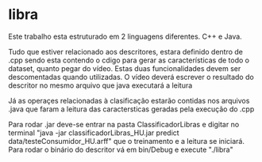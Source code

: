 # libra
Este trabalho esta estruturado em 2 linguagens diferentes. C++ e Java.

Tudo que estiver relacionado aos descritores, estara definido dentro de .cpp sendo esta contendo o cdigo para gerar as características de todo o dataset, quanto pegar do vídeo. Estas duas funcionalidades devem ser descomentadas quando utilizadas. O vídeo deverá escrever o resultado do descritor no mesmo arquivo que java executará a leitura

Já as operaçes relacionadas à clasificação estarão contidas nos arquivos .java que faram a leitura das caractersticas geradas pela execução do .cpp

Para rodar .jar deve-se entrar na pasta ClassificadorLibras e digitar no terminal "java -jar classificadorLibras_HU.jar predict data/testeConsumidor_HU.arff" que o treinamento e a leitura se iniciará. Para rodar o binário do descritor vá em bin/Debug e execute "./libra"
